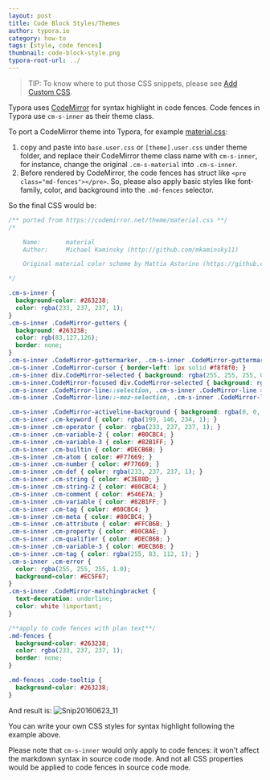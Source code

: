 ```yaml
---
layout: post
title: Code Block Styles/Themes
author: typora.io
category: how-to
tags: [style, code fences]
thumbnail: code-block-style.png
typora-root-url: ../
---
```


> TIP: To know where to put those CSS snippets, please see [Add Custom CSS](/Add-Custom-CSS/).

Typora uses [CodeMirror](http://codemirror.net) for syntax highlight in code fences. Code fences in Typora use `cm-s-inner` as their theme class.

To port a CodeMirror theme into Typora, for example [material.css](https://codemirror.net/theme/material.css):

1. copy and paste into `base.user.css` or `[theme].user.css` under theme folder, and replace their CodeMirror theme class name with `cm-s-inner`, for instance, change the original `.cm-s-material` into `.cm-s-inner`.
2. Before rendered by CodeMirror, the code fences has struct like `<pre class="md-fences"></pre>`. So, please also apply basic styles like font-family, color, and background into the `.md-fences` selector. 

So the final CSS would be:

```css
/** ported from https://codemirror.net/theme/material.css **/
/*

    Name:       material
    Author:     Michael Kaminsky (http://github.com/mkaminsky11)

    Original material color scheme by Mattia Astorino (https://github.com/equinusocio/material-theme)

*/

.cm-s-inner {
  background-color: #263238;
  color: rgba(233, 237, 237, 1);
}
.cm-s-inner .CodeMirror-gutters {
  background: #263238;
  color: rgb(83,127,126);
  border: none;
}
.cm-s-inner .CodeMirror-guttermarker, .cm-s-inner .CodeMirror-guttermarker-subtle, .cm-s-inner .CodeMirror-linenumber { color: rgb(83,127,126); }
.cm-s-inner .CodeMirror-cursor { border-left: 1px solid #f8f8f0; }
.cm-s-inner div.CodeMirror-selected { background: rgba(255, 255, 255, 0.15); }
.cm-s-inner.CodeMirror-focused div.CodeMirror-selected { background: rgba(255, 255, 255, 0.10); }
.cm-s-inner .CodeMirror-line::selection, .cm-s-inner .CodeMirror-line > span::selection, .cm-s-inner .CodeMirror-line > span > span::selection { background: rgba(255, 255, 255, 0.10); }
.cm-s-inner .CodeMirror-line::-moz-selection, .cm-s-inner .CodeMirror-line > span::-moz-selection, .cm-s-inner .CodeMirror-line > span > span::-moz-selection { background: rgba(255, 255, 255, 0.10); }

.cm-s-inner .CodeMirror-activeline-background { background: rgba(0, 0, 0, 0); }
.cm-s-inner .cm-keyword { color: rgba(199, 146, 234, 1); }
.cm-s-inner .cm-operator { color: rgba(233, 237, 237, 1); }
.cm-s-inner .cm-variable-2 { color: #80CBC4; }
.cm-s-inner .cm-variable-3 { color: #82B1FF; }
.cm-s-inner .cm-builtin { color: #DECB6B; }
.cm-s-inner .cm-atom { color: #F77669; }
.cm-s-inner .cm-number { color: #F77669; }
.cm-s-inner .cm-def { color: rgba(233, 237, 237, 1); }
.cm-s-inner .cm-string { color: #C3E88D; }
.cm-s-inner .cm-string-2 { color: #80CBC4; }
.cm-s-inner .cm-comment { color: #546E7A; }
.cm-s-inner .cm-variable { color: #82B1FF; }
.cm-s-inner .cm-tag { color: #80CBC4; }
.cm-s-inner .cm-meta { color: #80CBC4; }
.cm-s-inner .cm-attribute { color: #FFCB6B; }
.cm-s-inner .cm-property { color: #80CBAE; }
.cm-s-inner .cm-qualifier { color: #DECB6B; }
.cm-s-inner .cm-variable-3 { color: #DECB6B; }
.cm-s-inner .cm-tag { color: rgba(255, 83, 112, 1); }
.cm-s-inner .cm-error {
  color: rgba(255, 255, 255, 1.0);
  background-color: #EC5F67;
}
.cm-s-inner .CodeMirror-matchingbracket {
  text-decoration: underline;
  color: white !important;
}

/**apply to code fences with plan text**/
.md-fences {
  background-color: #263238;
  color: rgba(233, 237, 237, 1);
  border: none;
}

.md-fences .code-tooltip {
  background-color: #263238;
}
```

And result is: ![Snip20160623_11](/media/code-block-style/Snip20160623_11.png)

You can write your own CSS styles for syntax highlight following the example above.

Please note that `cm-s-inner` would only apply to code fences: it won't affect the markdown syntax in source code mode. And not all CSS properties would be applied to code fences in source code mode.
